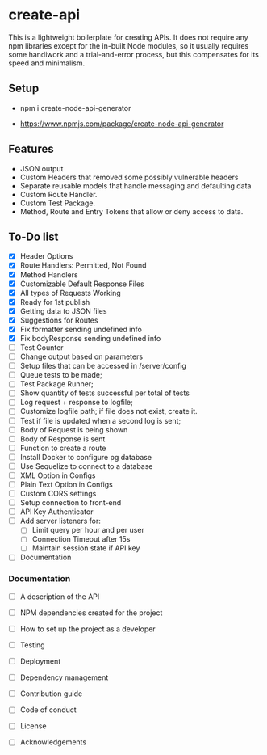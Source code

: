 # create-api

This is a lightweight boilerplate for creating APIs. It does not require any npm libraries except for the in-built Node modules, so it usually requires some handiwork and a trial-and-error process, but this compensates for its speed and minimalism.

## Setup

- npm i create-node-api-generator

- https://www.npmjs.com/package/create-node-api-generator

## Features
- JSON output
- Custom Headers that removed some possibly vulnerable headers
- Separate reusable models that handle messaging and defaulting data
- Custom Route Handler.
- Custom Test Package.
- Method, Route and Entry Tokens that allow or deny access to data.
## To-Do list

- [X] Header Options
- [X] Route Handlers: Permitted, Not Found
- [X] Method Handlers
- [X] Customizable Default Response Files
- [X] All types of Requests Working
- [X] Ready for 1st publish
- [X] Getting data to JSON files
- [X] Suggestions for Routes
- [X] Fix formatter sending undefined info
- [X] Fix bodyResponse sending undefined info
- [ ] Test Counter
- [ ] Change output based on parameters
- [ ] Setup files that can be accessed in /server/config
- [ ] Queue tests to be made;
- [ ] Test Package Runner;
- [ ] Show quantity of tests successful per total of tests
- [ ] Log request + response to logfile;
- [ ] Customize logfile path; if file does not exist, create it.
- [ ] Test if file is updated when a second log is sent;
- [ ] Body of Request is being shown
- [ ] Body of Response is sent
- [ ] Function to create a route
- [ ] Install Docker to configure pg database
- [ ] Use Sequelize to connect to a database
- [ ] XML Option in Configs
- [ ] Plain Text Option in Configs
- [ ] Custom CORS settings
- [ ] Setup connection to front-end
- [ ] API Key Authenticator
- [ ] Add server listeners for:
    - [ ] Limit query per hour and per user
    - [ ] Connection Timeout after 15s
    - [ ] Maintain session state if API key
- [ ] Documentation

### Documentation

- [ ] A description of the API
- [ ] NPM dependencies created for the project
- [ ] How to set up the project as a developer
- [ ] Testing
- [ ] Deployment
- [ ] Dependency management
- [ ] Contribution guide
- [ ] Code of conduct
- [ ] License
- [ ] Acknowledgements















